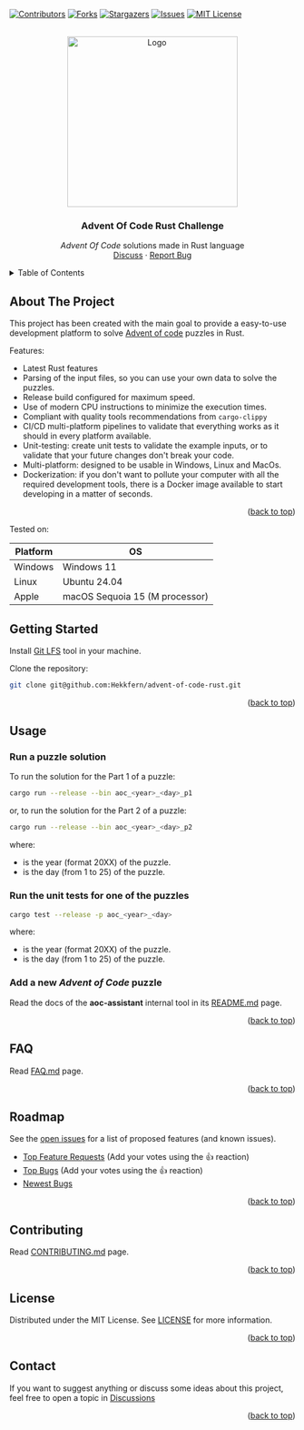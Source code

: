 <a name="readme-top"></a>

<!-- PROJECT SHIELDS -->
[![Contributors][contributors-shield]][contributors-url]
[![Forks][forks-shield]][forks-url]
[![Stargazers][stars-shield]][stars-url]
[![Issues][issues-shield]][issues-url]
[![MIT License][license-shield]][license-url]

<!-- PROJECT LOGO -->
<br />
<div align="center">
  <a href="https://github.com/Hekkfern/advent-of-code-rust">
    <img src="docs/images/logo.png" alt="Logo" width="300" height="300">
  </a>

<h3 align="center">Advent Of Code Rust Challenge</h3>

  <p align="center">
    <i>Advent Of Code</i> solutions made in Rust language
    <br />
    <a href="https://github.com/Hekkfern/advent-of-code-rust/discussions">Discuss</a>
    ·
    <a href="https://github.com/Hekkfern/advent-of-code-rust/issues">Report Bug</a>
  </p>
</div>

<!-- TABLE OF CONTENTS -->
<details>
  <summary>Table of Contents</summary>
  <ol>
    <li><a href="#about-the-project">About The Project</a></li>
    <li><a href="#getting-started">Getting Started</a></li>
    <li><a href="#usage">Usage</a></li>
    <li><a href="#faq">FAQ</a></li>
    <li><a href="#roadmap">Roadmap</a></li>
    <li><a href="#contributing">Contributing</a></li>
    <li><a href="#license">License</a></li>
    <li><a href="#contact">Contact</a></li>
  </ol>
</details>

<!-- ABOUT THE PROJECT -->

## About The Project

This project has been created with the main goal to provide a easy-to-use development platform to solve [Advent of code](https://adventofcode.com/) puzzles in Rust.

Features:

* Latest Rust features
* Parsing of the input files, so you can use your own data to solve the puzzles.
* Release build configured for maximum speed.
* Use of modern CPU instructions to minimize the execution times.
* Compliant with quality tools recommendations from `cargo-clippy`
* CI/CD multi-platform pipelines to validate that everything works as it should in every platform available.
* Unit-testing: create unit tests to validate the example inputs, or to validate that your future changes don't break your code.
* Multi-platform: designed to be usable in Windows, Linux and MacOs.
* Dockerization: if you don't want to pollute your computer with all the required development tools, there is a Docker
  image available to start developing in a matter of seconds.

<p align="right">(<a href="#readme-top">back to top</a>)</p>

Tested on:

| Platform | OS                              |
| -------- | ------------------------------- |
| Windows  | Windows 11                      |
| Linux    | Ubuntu 24.04                    |
| Apple    | macOS Sequoia 15  (M processor) |

<!-- GETTING STARTED -->

## Getting Started

Install [Git LFS](https://git-lfs.com/) tool in your machine.

Clone the repository:

```bash
git clone git@github.com:Hekkfern/advent-of-code-rust.git
```

<p align="right">(<a href="#readme-top">back to top</a>)</p>

<!-- USAGE INSTRUCTIONS -->

## Usage

### Run a puzzle solution

To run the solution for the Part 1 of a puzzle:

```bash
cargo run --release --bin aoc_<year>_<day>_p1
```

or, to run the solution for the Part 2 of a puzzle:

```bash
cargo run --release --bin aoc_<year>_<day>_p2
```

where:
* <year> is the year (format 20XX) of the puzzle.
* <day> is the day (from 1 to 25) of the puzzle.

### Run the unit tests for one of the puzzles

```bash
cargo test --release -p aoc_<year>_<day>
```

where:
* <year> is the year (format 20XX) of the puzzle.
* <day> is the day (from 1 to 25) of the puzzle.

### Add a new *Advent of Code* puzzle

Read the docs of the **aoc-assistant** internal tool in its [README.md](./tools/aoc-assistant/README.md) page.

<p align="right">(<a href="#readme-top">back to top</a>)</p>

<!-- FAQ -->

## FAQ

Read [FAQ.md](./docs/FAQ.md) page.

<p align="right">(<a href="#readme-top">back to top</a>)</p>

<!-- ROADMAP -->

## Roadmap

See the [open issues](https://github.com/Hekkfern/advent-of-code-rust/issues) for a list of proposed features (and known issues).

- [Top Feature Requests](https://github.com/Hekkfern/advent-of-code-rust/issues?q=label%3Aenhancement+is%3Aopen+sort%3Areactions-%2B1-desc) (Add your votes using the 👍 reaction)
- [Top Bugs](https://github.com/Hekkfern/advent-of-code-rust/issues?q=is%3Aissue+is%3Aopen+label%3Abug+sort%3Areactions-%2B1-desc) (Add your votes using the 👍 reaction)
- [Newest Bugs](https://github.com/Hekkfern/advent-of-code-rust/issues?q=is%3Aopen+is%3Aissue+label%3Abug)

<p align="right">(<a href="#readme-top">back to top</a>)</p>

<!-- CONTRIBUTING -->

## Contributing

Read [CONTRIBUTING.md](./docs/CONTRIBUTING.md) page.

<p align="right">(<a href="#readme-top">back to top</a>)</p>

<!-- LICENSE -->

## License

Distributed under the MIT License. See [LICENSE](LICENSE) for more information.

<p align="right">(<a href="#readme-top">back to top</a>)</p>

<!-- CONTACT -->

## Contact

If you want to suggest anything or discuss some ideas about this project, feel free to open a topic
in [Discussions](https://github.com/Hekkfern/advent-of-code-rust/discussions)

<p align="right">(<a href="#readme-top">back to top</a>)</p>

<!-- MARKDOWN LINKS & IMAGES -->

[contributors-shield]: https://img.shields.io/github/contributors/Hekkfern/advent-of-code-rust.svg?style=for-the-badge
[contributors-url]: https://github.com/Hekkfern/advent-of-code-rust/graphs/contributors
[forks-shield]: https://img.shields.io/github/forks/Hekkfern/advent-of-code-rust.svg?style=for-the-badge
[forks-url]: https://github.com/Hekkfern/advent-of-code-rust/network/members
[stars-shield]: https://img.shields.io/github/stars/Hekkfern/advent-of-code-rust.svg?style=for-the-badge
[stars-url]: https://github.com/Hekkfern/advent-of-code-rust/stargazers
[issues-shield]: https://img.shields.io/github/issues/Hekkfern/advent-of-code-rust.svg?style=for-the-badge
[issues-url]: https://github.com/Hekkfern/advent-of-code-rust/issues
[license-shield]: https://img.shields.io/github/license/Hekkfern/advent-of-code-rust.svg?style=for-the-badge
[license-url]: https://github.com/Hekkfern/advent-of-code-rust/blob/master/LICENSE.txt
